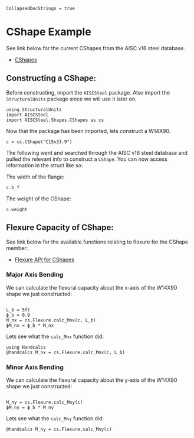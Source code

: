 ```@meta
CollapsedDocStrings = true
```

# CShape Example

See link below for the current CShapes from the AISC v16 steel database.

- [CShapes](@ref)

## Constructing a CShape:

Before constructing, import the `AISCSteel` package. Also import the `StructuralUnits` package since we will use it later on.

```@example cshape
using StructuralUnits
import AISCSteel
import AISCSteel.Shapes.CShapes as cs
```

Now that the package has been imported, lets construct a W14X90.

``` @example cshape
c = cs.CShape("C15x33.9")
```

The following went and searched through the AISC v16 steel database and pulled the relevant info to construct a `CShape`. You can now access information in the struct like so:

The width of the flange:

``` @example cshape
c.b_f
```

The weight of the CShape:

``` @example cshape
c.weight
```

## Flexure Capacity of CShape:

See link below for the available functions relating to flexure for the CShape member:

- [Flexure API for CShapes](@ref)

### Major Axis Bending

We can calculate the flexural capacity about the x-axis of the W14X90 shape we just constructed:

```@example cshape

L_b = 5ft
ϕ_b = 0.9
M_nx = cs.Flexure.calc_Mnx(c, L_b)
ϕM_nx = ϕ_b * M_nx
```

Lets see what the `calc_Mnx` function did:

```@example cshape
using Handcalcs
@handcalcs M_nx = cs.Flexure.calc_Mnx(c, L_b)
```

### Minor Axis Bending

We can calculate the flexural capacity about the y-axis of the W14X90 shape we just constructed:

```@example cshape

M_ny = cs.Flexure.calc_Mny(c)
ϕM_ny = ϕ_b * M_ny
```

Lets see what the `calc_Mny` function did:

```@example cshape
@handcalcs M_ny = cs.Flexure.calc_Mny(c)
```
